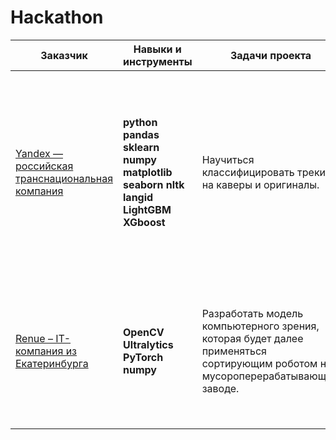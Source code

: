 # Hackathon
| Заказчик | Навыки и инструменты | Задачи проекта | Описание проекта | Команда |
|-----------------|-----------|--------------------|-------------------|-----------------------|
|[Yandex — российская транснациональная компания](https://github.com/IT-DS-Alex/Hackathon/tree/main/Yandex) | **python** **pandas** **sklearn** **numpy** **matplotlib** **seaborn** **nltk** **langid** **LightGBM** **XGboost**   |Научиться классифицировать треки на каверы и оригиналы. |Обнаружение треков каверов - важная продуктовая задача, которая может значительно улучшить качество рекомендаций музыкального сервиса и повысить счастье пользователей. |[Виктория Кузьмина](https://github.com/Viktoriaky), [Мирон Родионов](https://github.com/MironRodionoff),  [Алексей Исаков](https://github.com/IT-DS-Alex), Project manager - [Яна Петрова](https://t.me/yana_kalobanova) |
|[Renue – IT-компания из Екатеринбурга](https://github.com/IT-DS-Alex/Hackathon/tree/main/Renue) | **OpenCV** **Ultralytics** **PyTorch** **numpy**   |Разработать модель компьютерного зрения, которая будет далее применяться сортирующим роботом на мусороперерабатывающем заводе. | Разработка решения для отслеживания и последующей сортировки пластикового мусора на конвейерной ленте. |[Фёдор Сафонов](https://) - тимлид, [Илья Гурин](https://github.com/IlyaLion), [Дмитрий Ерыганов](https://github.com/Dnevvs),  [Дина Гребенкина](https://github.com/DinaGreb), [Алексей Исаков](https://github.com/IT-DS-Alex), [Екатерина Богданович](https://github.com/Kate_B_DS) |
